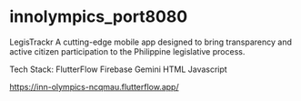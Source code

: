 # innolympics_port8080         

LegisTrackr
A cutting-edge mobile app designed to bring transparency and active citizen participation to the Philippine legislative process.

Tech Stack:
FlutterFlow
Firebase
Gemini
HTML
Javascript

https://inn-olympics-ncqmau.flutterflow.app/
